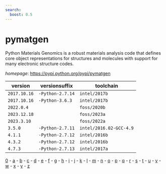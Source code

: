 ```yaml
---
search:
  boost: 0.5
---
```

# pymatgen

Python Materials Genomics is a robust materials analysis code that defines core object  representations for structures and molecules with support for many electronic structure codes.

*homepage*: <https://pypi.python.org/pypi/pymatgen>

version | versionsuffix | toolchain
--------|---------------|----------
``2017.10.16`` | ``-Python-2.7.14`` | ``intel/2017b``
``2017.10.16`` | ``-Python-3.6.3`` | ``intel/2017b``
``2022.0.4`` |  | ``foss/2020b``
``2023.12.18`` |  | ``foss/2023a``
``2023.3.10`` |  | ``foss/2022a``
``3.5.0`` | ``-Python-2.7.11`` | ``intel/2016.02-GCC-4.9``
``4.1.1`` | ``-Python-2.7.12`` | ``intel/2016b``
``4.3.2`` | ``-Python-2.7.12`` | ``intel/2016b``
``4.7.3`` | ``-Python-2.7.13`` | ``intel/2017a``

[0](../0/index.md) - [a](../a/index.md) - [b](../b/index.md) - [c](../c/index.md) - [d](../d/index.md) - [e](../e/index.md) - [f](../f/index.md) - [g](../g/index.md) - [h](../h/index.md) - [i](../i/index.md) - [j](../j/index.md) - [k](../k/index.md) - [l](../l/index.md) - [m](../m/index.md) - [n](../n/index.md) - [o](../o/index.md) - [p](../p/index.md) - [q](../q/index.md) - [r](../r/index.md) - [s](../s/index.md) - [t](../t/index.md) - [u](../u/index.md) - [v](../v/index.md) - [w](../w/index.md) - [x](../x/index.md) - [y](../y/index.md) - [z](../z/index.md)

